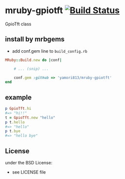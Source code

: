 # mruby-gpiotft   [![Build Status](https://travis-ci.org/yamori813/mruby-gpiotft.svg?branch=master)](https://travis-ci.org/yamori813/mruby-gpiotft)
GpioTft class
## install by mrbgems
- add conf.gem line to `build_config.rb`

```ruby
MRuby::Build.new do |conf|

    # ... (snip) ...

    conf.gem :github => 'yamori813/mruby-gpiotft'
end
```
## example
```ruby
p GpioTft.hi
#=> "hi!!"
t = GpioTft.new "hello"
p t.hello
#=> "hello"
p t.bye
#=> "hello bye"
```

## License
under the BSD License:
- see LICENSE file
